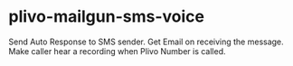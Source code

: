 plivo-mailgun-sms-voice
=======================

Send Auto Response to SMS sender. Get Email on receiving the message. Make caller hear a recording when Plivo Number is called.
